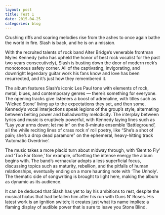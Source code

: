 ```yaml
---
layout: post
title: Test 1
date: 2015-04-25
categories: blog
---
```

Crushing riffs and soaring melodies rise from the ashes to once again bathe the world in fire. Slash is back, and he is on a mission.

With the recruited talents of rock band Alter Bridge’s venerable frontman Myles Kennedy (who has upheld the honor of best rock vocalist for the past two years consecutively), Slash is busting down the door of modern rock’s monotonous safety corner. All of the captivating, invigorating, and downright legendary guitar work his fans know and love has been resurrected, and it’s just how they remembered it.

The album features Slash’s iconic Les Paul tone with elements of rock, metal, blues, and contemporary genres — there’s something for everyone. The opening tracks give listeners a boost of adrenaline, with titles such as ‘Wicked Stone’ living up to the expectations they set, and then some. Kennedy’s vocal interjections speak legions of the group’s style, alternating between belting power and balladworthy melodicity. The interplay between lyrics and music is eruptively powerful, with Kennedy laying lines such as “Lay your arms down; let me in” on the 8-minute ensemble ‘Battleground’, all the while reciting lines of crass rock n’ roll poetry, like “She’s a shot of pain; she’s a drop dead paramore” on the ephemeral, heavy-hitting track ‘Automatic Overdrive’.

The music takes a more placid turn about midway through, with ‘Bent to Fly’ and ‘Too Far Gone,’ for example, offsetting the intense energy the album begins with. The band’s vernacular adopts a less superficial focus, discussing topics such as maturity, rebellion, and the pitfalls of human relationships, eventually ending on a more haunting note with ‘The Unholy’. The thematic side of songwriting is brought to light here, making the album as dynamic as its audience.

It can be deduced that Slash has yet to lay his ambitions to rest, despite the musical hiatus that had befallen him after his run with Guns N’ Roses. His latest work is an ignition switch; it creates just what its name implies: a flaming display of audible power that is sure to leave you Stone Blind.